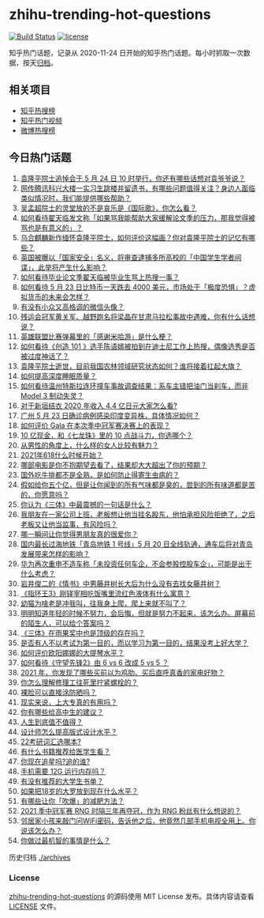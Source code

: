 # zhihu-trending-hot-questions

[![Build Status](https://github.com/justjavac/zhihu-trending-hot-questions/workflows/ci/badge.svg?branch=master)](https://github.com/justjavac/zhihu-trending-hot-questions/actions)
[![license](https://img.shields.io/github/license/justjavac/zhihu-trending-hot-questions)](https://github.com/justjavac/zhihu-trending-hot-questions/blob/master/LICENSE)

知乎热门话题，记录从 2020-11-24 日开始的知乎热门话题。每小时抓取一次数据，按天[归档](./archives)。

## 相关项目

- [知乎热搜榜](https://github.com/justjavac/zhihu-trending-top-search)
- [知乎热门视频](https://github.com/justjavac/zhihu-trending-hot-video)
- [微博热搜榜](https://github.com/justjavac/weibo-trending-hot-search)

## 今日热门话题

<!-- BEGIN -->
<!-- 最后更新时间 Tue May 25 2021 01:45:13 GMT+0800 (China Standard Time) -->

1. [袁隆平院士追悼会于 5 月 24 日 10
   时举行，你还有哪些话想对袁爷爷说？](https://www.zhihu.com/question/461057842)
2. [网传腾讯科兴大楼一实习生跳楼并留遗书，有哪些问题值得关注？身边人面临类似情况时，我们能提供哪些帮助？](https://www.zhihu.com/question/460897836)
3. [吴孟超院士的灵堂放的不是哀乐是《国际歌》，你怎么看？](https://www.zhihu.com/question/461144113)
4. [如何看待翟天临发文称「如果骂我能帮助大家缓解论文季的压力，那我觉得被骂也是有意义的」？](https://www.zhihu.com/question/461072666)
5. [乌合麒麟新作缅怀袁隆平院士，如何评价这幅画？你对袁隆平院士的记忆有哪些？](https://www.zhihu.com/question/460974262)
6. [英国被曝以「国家安全」名义，将审查逮捕多所高校的「中国学生学者间谍」，此举将产生什么影响？](https://www.zhihu.com/question/461115877)
7. [如何看待毕业论文季翟天临被毕业生骂上热搜一事？](https://www.zhihu.com/question/326331691)
8. [如何看待 5 月 23 日比特币一天跌去 4000
   美元，市场处于「极度恐惧」？虚拟货币的未来会怎样？](https://www.zhihu.com/question/461095932)
9. [有没有小众又高格调的微信头像？](https://www.zhihu.com/question/412524633)
10. [残运会冠军黄关军、越野跑名将梁晶在甘肃马拉松事故中遇难，你有什么话想说？](https://www.zhihu.com/question/460968811)
11. [英雄联盟比赛弹幕里的「感谢米哈游」是什么梗？](https://www.zhihu.com/question/459465233)
12. [如何看待《创造 101
    》选手陈语嫣被拍到在迪士尼工作上热搜，偶像选秀是否被过度神话了？](https://www.zhihu.com/question/461102674)
13. [袁隆平院士逝世，目前我国农林领域研究状态如何？谁将接着扛起大旗？](https://www.zhihu.com/question/460815298)
14. [如何提高深度睡眠质量？](https://www.zhihu.com/question/21367788)
15. [如何看待温州特斯拉连环撞车事故调查结果：系车主错把油门当刹车，而非 Model 3
    制动失灵？](https://www.zhihu.com/question/460994177)
16. [对于新垣结衣 2020 年收入 4.4 亿日元大家怎么看?](https://www.zhihu.com/question/460388125)
17. [广州 5 月 23 日确诊病例感染印度变异株，具体情况如何？](https://www.zhihu.com/question/461097419)
18. [如何评价 Gala 在本次季中冠军赛决赛上的表现？](https://www.zhihu.com/question/461058033)
19. [10 亿现金，和《七龙珠》里的 10 点战斗力，你选哪个？](https://www.zhihu.com/question/460173231)
20. [从男性的角度上，什么样的女人比较有魅力？](https://www.zhihu.com/question/26121881)
21. [2021年618什么时候开始？](https://www.zhihu.com/question/459767961)
22. [哪部电影是你不抱期望去看了，结果却大大超出了你的预期？](https://www.zhihu.com/question/459734628)
23. [国外吃牛排都不是全熟，是如何防止得寄生虫病的？](https://www.zhihu.com/question/31209119)
24. [假如给你五个亿，但是让你闻到的所有气味都是臭的，尝到的所有味道都是苦的，你愿意吗？](https://www.zhihu.com/question/455732442)
25. [你认为《三体》中最震撼的一句话是什么？](https://www.zhihu.com/question/385420567)
26. [我朋友在一家公司上班，老板想让他当挂名股东，他怕承担风险拒绝了，之后老板又让他当监事，有风险吗？](https://www.zhihu.com/question/362109964)
27. [哪一瞬间让你觉得男朋友真的很爱你？](https://www.zhihu.com/question/356450688)
28. [国内最长过海地铁「青岛地铁 1 号线」5 月 20
    日全线轨通，通车后将对青岛发展带来怎样的影响？](https://www.zhihu.com/question/460610229)
29. [华为再次重申不造车称「未投资任何车企，不会参股控股车企」，可能是出于什么考虑？](https://www.zhihu.com/question/461125573)
30. [岩井俊二的《情书》中男藤井树长大后为什么没有去找女藤井树？](https://www.zhihu.com/question/299839767)
31. [《指环王3》刚铎宰相吃饭嘴里流红色液体有什么寓意？](https://www.zhihu.com/question/353633870)
32. [幼猫为啥老是冲我叫，往我身上爬，爬上来就不叫了？](https://www.zhihu.com/question/460081963)
33. [明明知道年轻的时候不努力，会后悔，但就是努力不起来，该怎么办。屏幕前的陌生人，可以给个答案吗？](https://www.zhihu.com/question/460760077)
34. [《三体》在雨果奖中也是顶级的存在吗？](https://www.zhihu.com/question/375868993)
35. [是否有人不以考试为第一目的，而以学习为第一目的，结果没考上好大学？](https://www.zhihu.com/question/460572682)
36. [如何评价欧阳娜娜的大提琴水平？](https://www.zhihu.com/question/24905791)
37. [如何看待《守望先锋2》由 6 vs 6 改成 5 vs 5 ？](https://www.zhihu.com/question/460587592)
38. [2021 年，你发现了哪些买前以为鸡肋、买后直呼真香的家电好物？](https://www.zhihu.com/question/439261537)
39. [你怎么理解修理工往死里拧紧螺栓的？](https://www.zhihu.com/question/330337597)
40. [裸脸可以直接涂防晒吗？](https://www.zhihu.com/question/310586987)
41. [现实来说，上大专真的有用吗？](https://www.zhihu.com/question/457474857)
42. [你有哪些给高中生的建议？](https://www.zhihu.com/question/34684896)
43. [人生到底值不值得？](https://www.zhihu.com/question/307311764)
44. [设计师怎么提高版式设计水平？](https://www.zhihu.com/question/32096068)
45. [22考研词汇选哪本?](https://www.zhihu.com/question/440153505)
46. [有什么书籍推荐给医学生看？](https://www.zhihu.com/question/24346913)
47. [你现在追星吗?追的谁?](https://www.zhihu.com/question/453024585)
48. [手机需要 12G 运行内存吗？](https://www.zhihu.com/question/375186677)
49. [有没有推荐的大学生书单？](https://www.zhihu.com/question/379721912)
50. [如果把18岁的大罗放到现在什么水平？](https://www.zhihu.com/question/460741575)
51. [有哪些让你「吹爆」的减肥方法？](https://www.zhihu.com/question/345589253)
52. [2021 季中冠军赛 RNG 时隔三年再夺冠，作为 RNG
    粉丝有什么想说的？](https://www.zhihu.com/question/461077796)
53. [邻居家小孩来敲门问WiFi密码，告诉他之后，他竟然几部手机电视全用上。你说该怎么办？](https://www.zhihu.com/question/331281360)
54. [你做过最机智的事情是什么？](https://www.zhihu.com/question/21850038)

<!-- END -->

历史归档 [./archives](./archives)

### License

[zhihu-trending-hot-questions](https://github.com/justjavac/zhihu-trending-hot-questions)
的源码使用 MIT License 发布。具体内容请查看 [LICENSE](./LICENSE) 文件。
